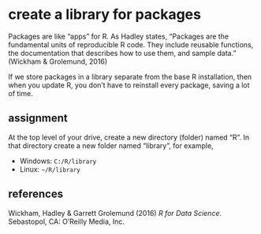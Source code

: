 
# create a library for packages

Packages are like “apps” for R. As Hadley states, “Packages are the
fundamental units of reproducible R code. They include reusable
functions, the documentation that describes how to use them, and sample
data.” (Wickham & Grolemund, 2016)

If we store packages in a library separate from the base R installation,
then when you update R, you don’t have to reinstall every package,
saving a lot of time.

## assignment

At the top level of your drive, create a new directory (folder) named
“R”. In that directory create a new folder named “library”, for
example,

  - Windows: `C:/R/library`
  - Linux: `~/R/library`

## references

<div id="refs" class="references">

<div id="ref-wickhamgrolemund2016">

Wickham, Hadley & Garrett Grolemund (2016) *R for Data Science*.
Sebastopol, CA: O’Reilly Media, Inc.

</div>

</div>
